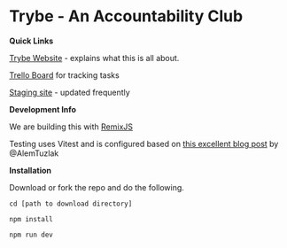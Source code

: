 # Trybe - An Accountability Club

**Quick Links**

[Trybe Website](https://www.jointhetrybe.com/) - explains what this is all about.

[Trello Board](https://trello.com/invite/b/PZlzGexh/ATTIa3d3a0baae4f77e6a424fc6e0918eb74513FFA52/trybve) for tracking tasks

[Staging site](https://trybe-icy-smoke-8833.fly.dev/) - updated frequently


**Development Info**

We are building this with [RemixJS](https://remix.run/)

Testing uses Vitest and is configured based on [this excellent blog post](https://alemtuzlak.hashnode.dev/integration-testing-remix-apps-with-vitest-typescript-docker#heading-setting-up-the-vitest-config) by @AlemTuzlak

**Installation**

Download or fork the repo and do the following.

`cd [path to download directory]`

`npm install`

`npm run dev`
